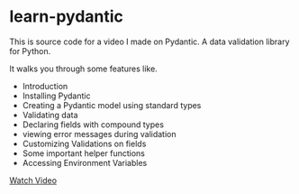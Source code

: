 # learn-pydantic
This is source code for a video I made on Pydantic. A data validation library for Python.

It walks you through some features like. 
- Introduction
- Installing Pydantic
- Creating a Pydantic model using standard types
- Validating data
- Declaring fields with compound types
- viewing error messages during validation
- Customizing Validations on fields
- Some important helper functions
- Accessing Environment Variables

[Watch Video](https://youtu.be/ynlWxftdaVE)
